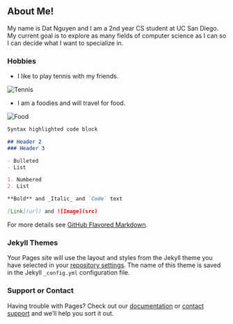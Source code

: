 ## About Me!

My name is Dat Nguyen and I am a 2nd year CS student at UC San Diego. My current goal is to explore 
as many fields of computer science as I can so I can decide what I want to specialize in.

### Hobbies

- I like to play tennis with my friends.

![Tennis](https://thumbor.forbes.com/thumbor/fit-in/1200x0/filters%3Aformat%28jpg%29/https%3A%2F%2Fspecials-images.forbesimg.com%2Fimageserve%2F1019041262%2F0x0.jpg) 

- I am a foodies and will travel for food.

![Food](https://wonect.life/wp-content/uploads/2020/04/ichiran-ramen-test.png)
```markdown
Syntax highlighted code block

## Header 2
### Header 3

- Bulleted
- List

1. Numbered
2. List

**Bold** and _Italic_ and `Code` text

[Link](url) and ![Image](src)
```

For more details see [GitHub Flavored Markdown](https://guides.github.com/features/mastering-markdown/).

### Jekyll Themes

Your Pages site will use the layout and styles from the Jekyll theme you have selected in your [repository settings](https://github.com/binhut2001/CSE-110-Project-/settings). The name of this theme is saved in the Jekyll `_config.yml` configuration file.

### Support or Contact

Having trouble with Pages? Check out our [documentation](https://docs.github.com/categories/github-pages-basics/) or [contact support](https://github.com/contact) and we’ll help you sort it out.
